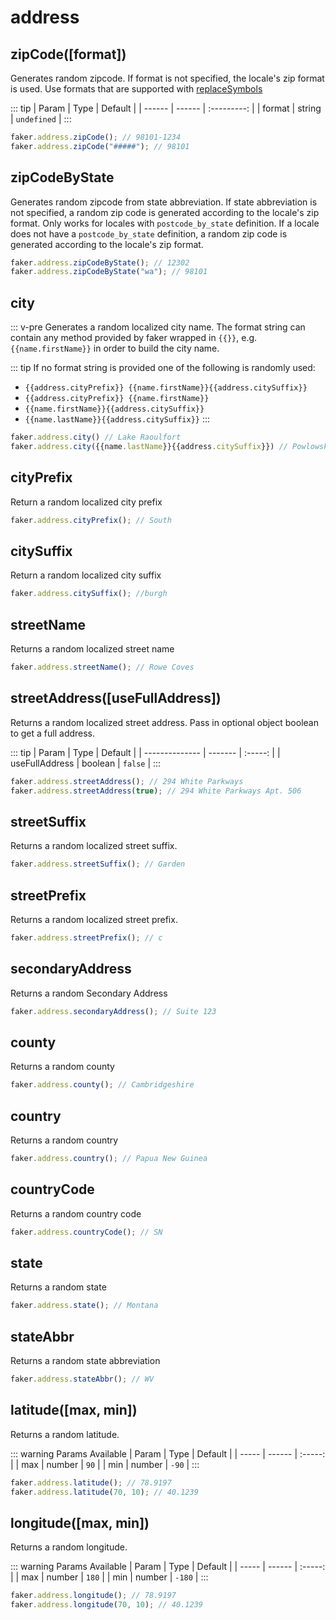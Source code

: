 # address

## zipCode([format])

Generates random zipcode. If format is not specified, the locale's zip format is used. Use formats that are supported with [replaceSymbols](/docs/helpers.html#replacesymbols-format)

::: tip
| Param  | Type   |   Default   |
| ------ | ------ | :---------: |
| format | string | `undefined` |
:::

```js
faker.address.zipCode(); // 98101-1234
faker.address.zipCode("#####"); // 98101
```

## zipCodeByState <Badge text="5.0.0+" type="tip" vertical="middle"/>

Generates random zipcode from state abbreviation. If state abbreviation is not specified, a random zip code is generated according to the locale's zip format. Only works for locales with `postcode_by_state` definition. If a locale does not have a `postcode_by_state` definition, a random zip code is generated according to the locale's zip format.

```js
faker.address.zipCodeByState(); // 12302
faker.address.zipCodeByState("wa"); // 98101
```

## city

::: v-pre
Generates a random localized city name. The format string can contain any method provided by faker wrapped in `{{}}`, e.g. `{{name.firstName}}` in order to build the city name.

::: tip
If no format string is provided one of the following is randomly used:

- `{{address.cityPrefix}} {{name.firstName}}{{address.citySuffix}}`
- `{{address.cityPrefix}} {{name.firstName}}`
- `{{name.firstName}}{{address.citySuffix}}`
- `{{name.lastName}}{{address.citySuffix}}`
  :::

```js
faker.address.city() // Lake Raoulfort
faker.address.city({{name.lastName}}{{address.citySuffix}}) // Powlowski port
```

## cityPrefix

Return a random localized city prefix

```js
faker.address.cityPrefix(); // South
```

## citySuffix

Return a random localized city suffix

```js
faker.address.citySuffix(); //burgh
```

## streetName

Returns a random localized street name

```js
faker.address.streetName(); // Rowe Coves
```

## streetAddress([useFullAddress])

Returns a random localized street address. Pass in optional object boolean to get a full address.

::: tip
| Param          | Type    | Default |
| -------------- | ------- | :-----: |
| useFullAddress | boolean | `false` |
:::

```js
faker.address.streetAddress(); // 294 White Parkways
faker.address.streetAddress(true); // 294 White Parkways Apt. 506
```

## streetSuffix

Returns a random localized street suffix.

```js
faker.address.streetSuffix(); // Garden
```

## streetPrefix

Returns a random localized street prefix.

```js
faker.address.streetPrefix(); // c
```

## secondaryAddress

Returns a random Secondary Address

```js
faker.address.secondaryAddress(); // Suite 123
```

## county

Returns a random county

```js
faker.address.county(); // Cambridgeshire
```

## country

Returns a random country

```js
faker.address.country(); // Papua New Guinea
```

## countryCode

Returns a random country code

```js
faker.address.countryCode(); // SN
```

## state

Returns a random state

```js
faker.address.state(); // Montana
```

## stateAbbr

Returns a random state abbreviation

```js
faker.address.stateAbbr(); // WV
```

## latitude([max, min])

Returns a random latitude.

::: warning Params Available <Badge text="5.0.0+" type="tip" vertical="middle"/>
| Param | Type   | Default |
| ----- | ------ | :-----: |
| max   | number |  `90`   |
| min   | number |  `-90`  |
:::

```js
faker.address.latitude(); // 78.9197
faker.address.latitude(70, 10); // 40.1239
```

## longitude([max, min])

Returns a random longitude.

::: warning Params Available <Badge text="5.0.0+" type="tip" vertical="middle"/>
| Param | Type   | Default |
| ----- | ------ | :-----: |
| max   | number |  `180`  |
| min   | number | `-180`  |
:::

```js
faker.address.longitude(); // 78.9197
faker.address.longitude(70, 10); // 40.1239
```
